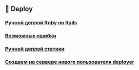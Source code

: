 ## 🚀 Deploy

### [Ручной деплой Ruby on Rails](handmade.md)
### [Возможные ошибки](emergency.md)
### [Ручной деплой статики](static.md)
### [Создаем на сервере нового пользователя deployer](deployer.md)